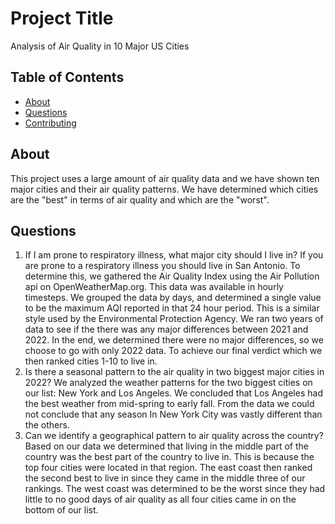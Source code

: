 # Project Title
Analysis of Air Quality in 10 Major US Cities
## Table of Contents
- [About](#about)
- [Questions](#questions)
- [Contributing](#contributing)
## About
This project uses a large amount of air quality data and we have shown ten major cities and their air quality patterns. We have determined which cities are the "best" in terms of air quality and which are the "worst".
## Questions
1) If I am prone to respiratory illness, what major city should I live in?
If you are prone to a respiratory illness you should live in San Antonio. To determine this, we gathered the Air Quality Index using the Air Pollution api on OpenWeatherMap.org. This data was available in hourly timesteps. We grouped the data by days, and determined a single value to be the maximum AQI reported in that 24 hour period. This is a similar style used by the Environmental Protection Agency. We ran two years of data to see if the there was any major differences between 2021 and 2022. In the end, we determined there were no major differences, so we choose to go with only 2022 data. To achieve our final verdict which we then ranked cities 1-10 to live in.
2) Is there a seasonal pattern to the air quality in two biggest major cities in 2022?
We analyzed the weather patterns for the two biggest cities on our list: New York and Los Angeles. We concluded that Los Angeles had the best weather from mid-spring to early fall. From the data we could not conclude that any season In New York City was vastly different than the others.
3) Can we identify a geographical pattern to air quality across the country?
Based on our data we determined that living in the middle part of the country was the best part of the country to live in. This is because the top four cities were located in that region. The east coast then ranked the second best to live in since they came in the middle three of our rankings. The west coast was determined to be the worst since they had little to no good days of air quality as all four cities came in on the bottom of our list.

